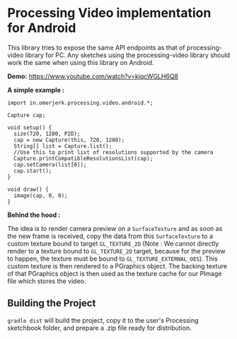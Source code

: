 # Processing Video implementation for Android
This library tries to expose the same API endpoints as that of processing-video library for PC.
Any sketches using the processing-video library should work the same when using this library on Android.

**Demo:** https://www.youtube.com/watch?v=kjqcWGLH6Q8

**A simple example :**
```
import in.omerjerk.processing.video.android.*;

Capture cap;

void setup() {
  size(720, 1280, P2D);
  cap = new Capture(this, 720, 1280);
  String[] list = Capture.list();
  //Use this to print list of resolutions supported by the camera
  Capture.printCompatibleResolutionsList(cap);
  cap.setCamera(list[0]);
  cap.start();
}

void draw() {
  image(cap, 0, 0);
}
```

**Behind the hood :**

The idea is to render camera preview on a `SurfaceTexture` and as soon as the new frame is received, copy the data from this `SurfaceTexture` to a custom texture bound to target `GL_TEXTURE_2D`
(Note : We cannot directly render to a texture bound to `GL_TEXTURE_2D` target, because for the preview to happen, the texture must be bound to `GL_TEXTURE_EXTERNAL_OES`).
This custom texture is then rendered to a PGraphics object.
The backing texture of that PGraphics object is then used as the texture cache for our PImage file which stores the video.

## Building the Project

`gradle dist` will build the project, copy it to the user's Processing sketchbook folder, and prepare a .zip file ready for distribution.